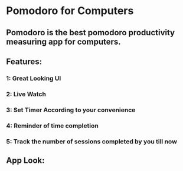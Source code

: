# Pomodoro for Computers

## Pomodoro is the best pomodoro productivity measuring app for computers.

## Features:
###   1: Great Looking UI 
###   2: Live Watch 
###   3: Set Timer According to your convenience
###   4: Reminder of time completion
###   5: Track the number of sessions completed by you till now

## App Look:


